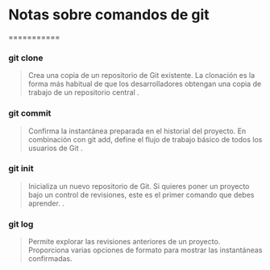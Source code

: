 # Notas sobre comandos de git 

===========
### git clone





>Crea una copia de un repositorio de Git existente. La clonación es la forma más habitual de que los desarrolladores obtengan una copia de trabajo de un repositorio central
>.

###  git commit 

>Confirma la instantánea preparada en el historial del proyecto. En combinación con git add, define el flujo de trabajo básico de todos los usuarios de Git
>.



### git init


>Inicializa un nuevo repositorio de Git. Si quieres poner un proyecto bajo un control de revisiones, este es el primer comando que debes aprender.
>.


### git log
>Permite explorar las revisiones anteriores de un proyecto. Proporciona varias opciones de formato para mostrar las instantáneas confirmadas.
>

